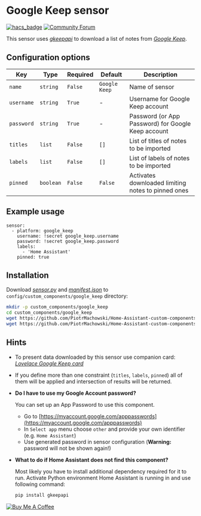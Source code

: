 # Google Keep sensor

[![hacs_badge](https://img.shields.io/badge/HACS-Default-orange.svg)](https://github.com/custom-components/hacs)
[![Community Forum](https://img.shields.io/badge/community-forum-brightgreen.svg?style=popout)](https://community.home-assistant.io/t/google-keep-custom-component-and-lovelace-card/131752)

This sensor uses [*gkeepapi*](https://github.com/kiwiz/gkeepapi) to download a list of notes from [*Google Keep*](https://keep.google.com/).
 
## Configuration options

| Key | Type | Required | Default | Description |
| --- | --- | --- | --- | --- |
| `name` | `string` | `False` | `Google Keep` | Name of sensor |
| `username` | `string` | `True` | - | Username for Google Keep account |
| `password` | `string` | `True` | - | Password (or App Password) for Google Keep account |
| `titles` | `list` | `False` | `[]` | List of titles of notes to be imported |
| `labels` | `list` | `False` | `[]` | List of labels of notes to be imported |
| `pinned` | `boolean` | `False` | `False` | Activates downloaded limiting notes to pinned ones |

## Example usage

```
sensor:
  - platform: google_keep
    username: !secret google_keep.username
    password: !secret google_keep.password
    labels:
      - 'Home Assistant'
    pinned: true
```

## Installation

Download [*sensor.py*](https://github.com/PiotrMachowski/Home-Assistant-custom-components-Google-Keep/raw/master/custom_components/google_keep/sensor.py) and [*manifest.json*](https://github.com/PiotrMachowski/Home-Assistant-custom-components-Google-Keep/raw/master/custom_components/google_keep/manifest.json) to `config/custom_components/google_keep` directory:
```bash
mkdir -p custom_components/google_keep
cd custom_components/google_keep
wget https://github.com/PiotrMachowski/Home-Assistant-custom-components-Google-Keep/raw/master/custom_components/google_keep/binary_sensor.py
wget https://github.com/PiotrMachowski/Home-Assistant-custom-components-Google-Keep/raw/master/custom_components/google_keep/manifest.json
```

## Hints

* To present data downloaded by this sensor use companion card: [*Lovelace Google Keep card*](https://github.com/PiotrMachowski/Lovelace-Google-Keep-card)

* If you define more than one constraint (`titles`, `labels`, `pinned`) all of them will be applied and intersection of results will be returned.

* **Do I have to use my Google Account password?**

  You can set up an App Password to use this component.
  * Go to [https://myaccount.google.com/apppasswords](https://myaccount.google.com/apppasswords)
  * In `Select app` menu choose `other` and provide your own identifier (e.g. `Home Assistant`)
  * Use generated password in sensor configuration (**Warning:** password will not be shown again!)
  

* **What to do if Home Assistant does not find this component?**

  Most likely you have to install additional dependency required for it to run. Activate Python environment Home Assistant is running in and use following command:
  ```bash
  pip install gkeepapi
  ```

<a href="https://www.buymeacoffee.com/PiotrMachowski" target="_blank"><img src="https://bmc-cdn.nyc3.digitaloceanspaces.com/BMC-button-images/custom_images/orange_img.png" alt="Buy Me A Coffee" style="height: auto !important;width: auto !important;" ></a>

